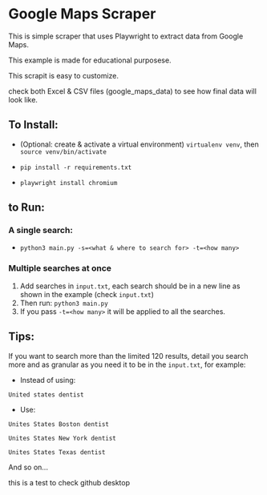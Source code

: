 # Google Maps Scraper

This is simple scraper that uses Playwright to extract data from Google Maps.

This example is made for educational purposese.

This scrapit is easy to customize.

check both Excel & CSV files (google_maps_data) to see how final data will look like.

## To Install:

- (Optional: create & activate a virtual environment) `virtualenv venv`, then `source venv/bin/activate`

- `pip install -r requirements.txt`
- `playwright install chromium`

## to Run:

### A single search:

- `python3 main.py -s=<what & where to search for> -t=<how many>`

### Multiple searches at once

1. Add searches in `input.txt`, each search should be in a new line as shown in the example (check `input.txt`)
2. Then run: `python3 main.py`
3. If you pass `-t=<how many>` it will be applied to all the searches.

## Tips:

If you want to search more than the limited 120 results, detail you search more and as granular as you need it to be in the `input.txt`, for example:

- Instead of using:

`United states dentist`

- Use:

`Unites States Boston dentist`

`Unites States New York dentist`

`Unites States Texas dentist`

And so on...

this is a test to check github desktop
